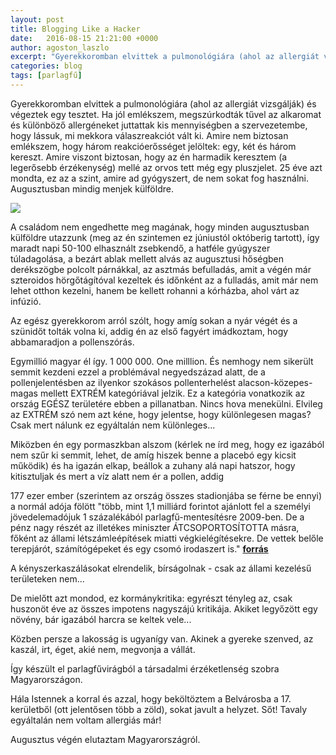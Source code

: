 ```yaml
---
layout: post
title: Blogging Like a Hacker
date:   2016-08-15 21:21:00 +0000
author: agoston_laszlo
excerpt: "Gyerekkoromban elvittek a pulmonológiára (ahol az allergiát vizsgálják) és végeztek egy tesztet. Ha jól emlékszem, megszúrkodták tűvel az alkaromat és különböző allergéneket juttattak kis mennyiségben a szervezetembe, hogy lássuk, mi mekkora válaszreakciót vált ki. Amire nem biztosan emlékszem, hogy három reakcióerősséget jelöltek: egy, két és három kereszt. Amire viszont biztosan, hogy az én harmadik keresztem (a legerősebb érzékenység) mellé az orvos tett még egy pluszjelet. 25 éve azt mondta, ez az a szint, amire ad gyógyszert, de nem sokat fog használni. Augusztusban mindig menjek külföldre."
categories: blog
tags: [parlagfű]
---
```


Gyerekkoromban elvittek a pulmonológiára (ahol az allergiát vizsgálják) és végeztek egy tesztet. Ha jól emlékszem, megszúrkodták tűvel az alkaromat és különböző allergéneket juttattak kis mennyiségben a szervezetembe, hogy lássuk, mi mekkora válaszreakciót vált ki. Amire nem biztosan emlékszem, hogy három reakcióerősséget jelöltek: egy, két és három kereszt. Amire viszont biztosan, hogy az én harmadik keresztem (a legerősebb érzékenység) mellé az orvos tett még egy pluszjelet. 25 éve azt mondta, ez az a szint, amire ad gyógyszert, de nem sokat fog használni. Augusztusban mindig menjek külföldre.

![](https://fbcdn-photos-b-a.akamaihd.net/hphotos-ak-xtl1/v/t1.0-0/s480x480/14184426_907345122702920_2001890180647030696_n.jpg?oh=1000403e4cb1274bba128b3cdb7a53e4&oe=585422D3&__gda__=1484908649_132053beaf78df08c908bea9d9812257)

A családom nem engedhette meg magának, hogy minden augusztusban külföldre utazzunk (meg az én szintemen ez júniustól októberig tartott), így maradt napi 50-100 elhasznált zsebkendő, a hatféle gyúgyszer túladagolása, a bezárt ablak mellett alvás az augusztusi hőségben derékszögbe polcolt párnákkal, az asztmás befulladás, amit a végén már szteroidos hörgőtágítóval kezeltek és időnként az a fulladás, amit már nem lehet otthon kezelni, hanem be kellett rohanni a kórházba, ahol várt az infúzió.

Az egész gyerekkorom arról szólt, hogy amíg sokan a nyár végét és a szünidőt tolták volna ki, addig én az első fagyért imádkoztam, hogy abbamaradjon a pollenszórás.

Egymillió magyar él így. 1 000 000. One milllion. És nemhogy nem sikerült semmit kezdeni ezzel a problémával negyedszázad alatt, de a pollenjelentésben az ilyenkor szokásos pollenterhelést alacson-közepes-magas mellett EXTRÉM kategóriával jelzik. Ez a kategória vonatkozik az ország EGÉSZ területére ebben a pillanatban. Nincs hova menekülni. Elvileg az EXTRÉM szó nem azt kéne, hogy jelentse, hogy különlegesen magas? Csak mert nálunk ez egyáltalán nem különleges...

Miközben én egy pormaszkban alszom (kérlek ne írd meg, hogy ez igazából nem szűr ki semmit, lehet, de amíg hiszek benne a placebó egy kicsit működik) és ha igazán elkap, beállok a zuhany alá napi hatszor, hogy kitisztuljak és mert a víz alatt nem ér a pollen, addig

177 ezer ember (szerintem az ország összes stadionjába se férne be ennyi) a normál adója fölött "több, mint 1,1 milliárd forintot ajánlott fel a személyi jövedelemadójuk 1 százalékából parlagfű-mentesítésre 2009-ben. De a pénz nagy részét az illetékes miniszter ÁTCSOPORTOSÍTOTTA másra, főként az állami létszámleépítések miatti végkielégítésekre. De vettek belőle terepjárót, számítógépeket és egy csomó irodaszert is." [**forrás**](http://bit.ly/2bXuro0)

A kényszerkaszálásokat elrendelik, bírságolnak - csak az állami kezelésű területeken nem...

De mielőtt azt mondod, ez kormánykritika: egyrészt tényleg az, csak huszonöt éve az összes impotens nagyszájú kritikája. Akiket legyőzött egy növény, bár igazából harcra se keltek vele...

Közben persze a lakosság is ugyanígy van. Akinek a gyereke szenved, az kaszál, irt, éget, akié nem, megvonja a vállát.

Így készült el parlagfűvirágból a társadalmi érzéketlenség szobra Magyarországon.

Hála Istennek a korral és azzal, hogy beköltöztem a Belvárosba a 17. kerületből (ott jelentősen több a zöld), sokat javult a helyzet. Sőt! Tavaly egyáltalán nem voltam allergiás már!

Augusztus végén elutaztam Magyarországról.
